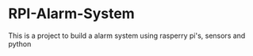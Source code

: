# RPI-Alarm-System
 This is a project to build a alarm system using rasperry pi's, sensors and python

